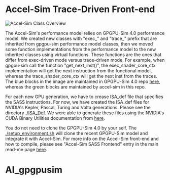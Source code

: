 # Accel-Sim Trace-Driven Front-end

![Accel-Sim Class Overview](https://accel-sim.github.io/assets/img/accel-sim-class.png)

The Accel-Sim's performance model relies on GPGPU-Sim 4.0 performance model. We created new classes with "exec_" and "trace_" prefix that are inherited from gpgpu-sim performance model classes, then we moved some function implementations from the performance model to the new inherited classes using virtual functions. These functions are the ones that differ from exec-driven mode versus trace-driven mode. For example, when gpgpu-sim call the function "get_next_inst()", the exec_shader_core_ctx implementation will get the next instruction from the functional model, whereas the trace_shader_core_ctx will get the next inst from the traces.
The blue blocks in the image are maintained in GPGPU-Sim 4.0 repo [here](https://github.com/gpgpu-sim/gpgpu-sim_distribution), whereas the green blocks are maintained by accel-sim in this repo.

For each new GPU generation, we have to crease ISA_def file that specifies the SASS instructions. For now, we have created the ISA_def files for NVIDIA's Kepler, Pascal, Turing and Volta generations. Please see the directory [./ISA_Def](./ISA_Def).
We were able to generate these files using the NVIDIA's CUDA Binary Utilities documentation from [here](https://docs.nvidia.com/cuda/cuda-binary-utilities/index.html#instruction-set-ref).

You do not need to clone the GPGPU-Sim 4.0 by your self. The [./setup_environment.sh](./setup_environment.sh) will clone the recent GPGPU-Sim model and integrate it with Accel-Sim. For more info on the Accel-Sim front-end and how to compile, please see "Accel-Sim SASS Frontend" entry in the main read-me page [here](https://github.com/accel-sim/accel-sim-framework/blob/dev/README.md).
# AI_gpgpusim
